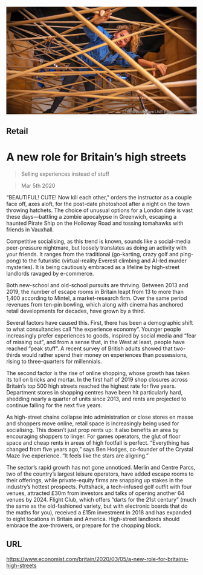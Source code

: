 ![](./images/20200307_BRP005.jpg)

## Retail

# A new role for Britain’s high streets

> Selling experiences instead of stuff

> Mar 5th 2020

“BEAUTIFUL! CUTE! Now kill each other,” orders the instructor as a couple face off, axes aloft, for the post-date photoshoot after a night on the town throwing hatchets. The choice of unusual options for a London date is vast these days—battling a zombie apocalypse in Greenwich, escaping a haunted Pirate Ship on the Holloway Road and tossing tomahawks with friends in Vauxhall.

Competitive socialising, as this trend is known, sounds like a social-media peer-pressure nightmare, but loosely translates as doing an activity with your friends. It ranges from the traditional (go-karting, crazy golf and ping-pong) to the futuristic (virtual-reality Everest climbing and AI-led murder mysteries). It is being cautiously embraced as a lifeline by high-street landlords ravaged by e-commerce.

Both new-school and old-school pursuits are thriving. Between 2013 and 2019, the number of escape rooms in Britain leapt from 13 to more than 1,400 according to Mintel, a market-research firm. Over the same period revenues from ten-pin bowling, which along with cinema has anchored retail developments for decades, have grown by a third.

Several factors have caused this. First, there has been a demographic shift to what consultancies call “the experience economy”. Younger people increasingly prefer experiences to goods, inspired by social media and “fear of missing out”, and from a sense that, in the West at least, people have reached “peak stuff”. A recent survey of British adults showed that two-thirds would rather spend their money on experiences than possessions, rising to three-quarters for millennials.

The second factor is the rise of online shopping, whose growth has taken its toll on bricks and mortar. In the first half of 2019 shop closures across Britain’s top 500 high streets reached the highest rate for five years. Department stores in shopping centres have been hit particularly hard, shedding nearly a quarter of units since 2013, and rents are projected to continue falling for the next five years.

As high-street chains collapse into administration or close stores en masse and shoppers move online, retail space is increasingly being used for socialising. This doesn’t just prop rents up: it also benefits an area by encouraging shoppers to linger. For games operators, the glut of floor space and cheap rents in areas of high footfall is perfect. “Everything has changed from five years ago,” says Ben Hodges, co-founder of the Crystal Maze live experience. “It feels like the stars are aligning.”

The sector’s rapid growth has not gone unnoticed. Merlin and Centre Parcs, two of the country’s largest leisure operators, have added escape rooms to their offerings, while private-equity firms are snapping up stakes in the industry’s hottest prospects. Puttshack, a tech-infused golf outfit with four venues, attracted £30m from investors and talks of opening another 64 venues by 2024. Flight Club, which offers “darts for the 21st century” (much the same as the old-fashioned variety, but with electronic boards that do the maths for you), received a £15m investment in 2018 and has expanded to eight locations in Britain and America. High-street landlords should embrace the axe-throwers, or prepare for the chopping block.

## URL

https://www.economist.com/britain/2020/03/05/a-new-role-for-britains-high-streets
